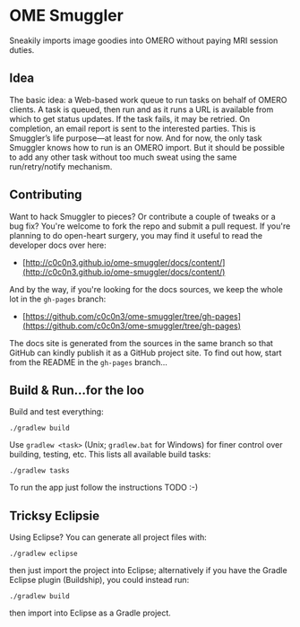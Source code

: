 OME Smuggler
============
Sneakily imports image goodies into OMERO without paying MRI session duties.


Idea
----
The basic idea: a Web-based work queue to run tasks on behalf of OMERO clients.
A task is queued, then run and as it runs a URL is available from which to get
status updates. If the task fails, it may be retried. On completion, an email
report is sent to the interested parties. This is Smuggler’s life purpose—at
least for now. And for now, the only task Smuggler knows how to run is an OMERO
import. But it should be possible to add any other task without too much sweat
using the same run/retry/notify mechanism.


Contributing
------------
Want to hack Smuggler to pieces? Or contribute a couple of tweaks or a bug fix?
You're welcome to fork the repo and submit a pull request.
If you're planning to do open-heart surgery, you may find it useful to read the
developer docs over here:

* [http://c0c0n3.github.io/ome-smuggler/docs/content/](http://c0c0n3.github.io/ome-smuggler/docs/content/)

And by the way, if you're looking for the docs sources, we keep the whole lot
in the `gh-pages` branch:

* [https://github.com/c0c0n3/ome-smuggler/tree/gh-pages](https://github.com/c0c0n3/ome-smuggler/tree/gh-pages)

The docs site is generated from the sources in the same branch so that GitHub
can kindly publish it as a GitHub project site. To find out how, start from
the README in the `gh-pages` branch...


Build & Run...for the loo
-------------------------
Build and test everything:

    ./gradlew build

Use `gradlew <task>` (Unix; `gradlew.bat` for Windows) for finer control over
building, testing, etc. This lists all available build tasks:

    ./gradlew tasks

To run the app just follow the instructions TODO :-)


Tricksy Eclipsie
----------------
Using Eclipse? You can generate all project files with:

    ./gradlew eclipse

then just import the project into Eclipse; alternatively if you have the Gradle 
Eclipse plugin (Buildship), you could instead run: 

    ./gradlew build
 
then import into Eclipse as a Gradle project.


